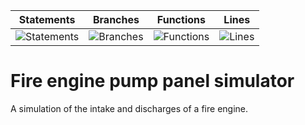 | Statements                  | Branches                | Functions                 | Lines             |
| --------------------------- | ----------------------- | ------------------------- | ----------------- |
| ![Statements](https://img.shields.io/badge/statements-100%25-brightgreen.svg?style=flat) | ![Branches](https://img.shields.io/badge/branches-100%25-brightgreen.svg?style=flat) | ![Functions](https://img.shields.io/badge/functions-98.63%25-brightgreen.svg?style=flat) | ![Lines](https://img.shields.io/badge/lines-100%25-brightgreen.svg?style=flat) |


# Fire engine pump panel simulator

A simulation of the intake and discharges of a fire engine.

